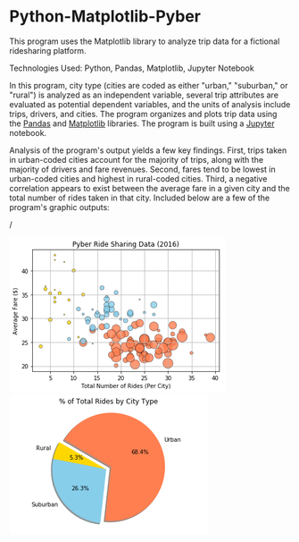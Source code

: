# Python-Matplotlib-Pyber
This program uses the Matplotlib library to analyze trip data for a fictional ridesharing platform.

Technologies Used: Python, Pandas, Matplotlib, Jupyter Notebook

In this program, city type (cities are coded as either "urban," "suburban," or "rural") is analyzed as an independent variable, several trip attributes are evaluated as potential dependent variables, and the units of analysis include trips, drivers, and cities. The program organizes and plots trip data using the [Pandas](https://pandas.pydata.org/) and [Matplotlib](https://matplotlib.org/index.html) libraries. The program is built using a [Jupyter](https://jupyter.org/) notebook.

Analysis of the program's output yields a few key findings. First, trips taken in urban-coded cities account for the majority of trips, along with the majority of drivers and fare revenues. Second, fares tend to be lowest in urban-coded cities and highest in rural-coded cities. Third, a negative correlation appears to exist between the average fare in a given city and the total number of rides taken in that city. Included below are a few of the program's graphic outputs:

/

![Image of Scatter Plot Code](images/Pyber_Scatter_Plot.png)![Image of Pie Chart Code](images/Pyber_Pie_Chart.png)
